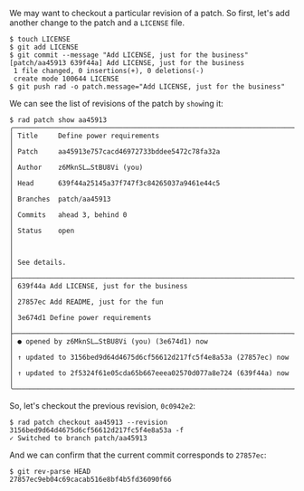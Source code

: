 We may want to checkout a particular revision of a patch.
So first, let's add another change to the patch and a `LICENSE` file.

```
$ touch LICENSE
$ git add LICENSE
$ git commit --message "Add LICENSE, just for the business"
[patch/aa45913 639f44a] Add LICENSE, just for the business
 1 file changed, 0 insertions(+), 0 deletions(-)
 create mode 100644 LICENSE
$ git push rad -o patch.message="Add LICENSE, just for the business"
```

We can see the list of revisions of the patch by `show`ing it:

```
$ rad patch show aa45913
╭─────────────────────────────────────────────────────────────────────╮
│ Title     Define power requirements                                 │
│ Patch     aa45913e757cacd46972733bddee5472c78fa32a                  │
│ Author    z6MknSL…StBU8Vi (you)                                     │
│ Head      639f44a25145a37f747f3c84265037a9461e44c5                  │
│ Branches  patch/aa45913                                             │
│ Commits   ahead 3, behind 0                                         │
│ Status    open                                                      │
│                                                                     │
│ See details.                                                        │
├─────────────────────────────────────────────────────────────────────┤
│ 639f44a Add LICENSE, just for the business                          │
│ 27857ec Add README, just for the fun                                │
│ 3e674d1 Define power requirements                                   │
├─────────────────────────────────────────────────────────────────────┤
│ ● opened by z6MknSL…StBU8Vi (you) (3e674d1) now                     │
│ ↑ updated to 3156bed9d64d4675d6cf56612d217fc5f4e8a53a (27857ec) now │
│ ↑ updated to 2f5324f61e05cda65b667eeea02570d077a8e724 (639f44a) now │
╰─────────────────────────────────────────────────────────────────────╯
```

So, let's checkout the previous revision, `0c0942e2`:

```
$ rad patch checkout aa45913 --revision 3156bed9d64d4675d6cf56612d217fc5f4e8a53a -f
✓ Switched to branch patch/aa45913
```

And we can confirm that the current commit corresponds to `27857ec`:

```
$ git rev-parse HEAD
27857ec9eb04c69cacab516e8bf4b5fd36090f66
```
